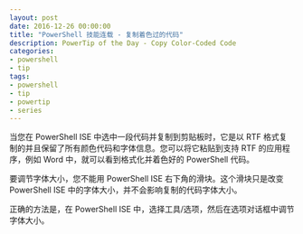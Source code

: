 ```yaml
---
layout: post
date: 2016-12-26 00:00:00
title: "PowerShell 技能连载 - 复制着色过的代码"
description: PowerTip of the Day - Copy Color-Coded Code
categories:
- powershell
- tip
tags:
- powershell
- tip
- powertip
- series
---
```

当您在 PowerShell ISE 中选中一段代码并复制到剪贴板时，它是以 RTF 格式复制的并且保留了所有颜色代码和字体信息。您可以将它粘贴到支持 RTF 的应用程序，例如 Word 中，就可以看到格式化并着色好的 PowerShell 代码。

要调节字体大小，您不能用 PowerShell ISE 右下角的滑块。这个滑块只是改变 PowerShell ISE 中的字体大小，并不会影响复制的代码字体大小。

正确的方法是，在 PowerShell ISE 中，选择工具/选项，然后在选项对话框中调节字体大小。

<!--本文国际来源：[Copy Color-Coded Code](http://community.idera.com/powershell/powertips/b/tips/posts/copy-color-coded-code)-->
